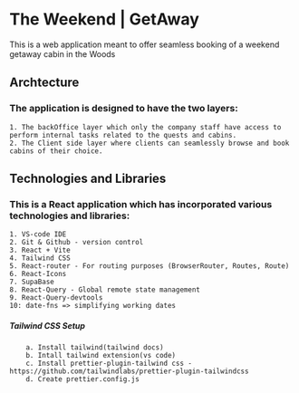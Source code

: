 # The Weekend | GetAway

This is a web application meant to offer seamless booking of a weekend getaway cabin in the Woods

## Archtecture

### The application is designed to have the two layers:

    1. The backOffice layer which only the company staff have access to perform internal tasks related to the quests and cabins.
    2. The Client side layer where clients can seamlessly browse and book cabins of their choice.

## Technologies and Libraries

### This is a React application which has incorporated various technologies and libraries:

    1. VS-code IDE
    2. Git & Github - version control
    3. React + Vite
    4. Tailwind CSS
    5. React-router - For routing purposes (BrowserRouter, Routes, Route)
    6. React-Icons
    7. SupaBase
    8. React-Query - Global remote state management
    9. React-Query-devtools
    10: date-fns => simplifying working dates

##### Tailwind CSS Setup

        a. Install tailwind(tailwind docs)
        b. Intall tailwind extension(vs code)
        c. Install prettier-plugin-tailwind css - https://github.com/tailwindlabs/prettier-plugin-tailwindcss
        d. Create prettier.config.js

